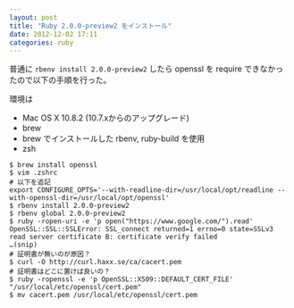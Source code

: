 ```yaml
---
layout: post
title: "Ruby 2.0.0-preview2 をインストール"
date: 2012-12-02 17:11
categories: ruby
---
```

普通に `rbenv install 2.0.0-preview2` したら openssl を require できなかったので以下の手順を行った。

環境は
- Mac OS X 10.8.2 (10.7.xからのアップグレード)
- brew
- brew でインストールした rbenv, ruby-build を使用
- zsh

```
$ brew install openssl
$ vim .zshrc
# 以下を追記
export CONFIGURE_OPTS='--with-readline-dir=/usr/local/opt/readline --with-openssl-dir=/usr/local/opt/openssl' 
$ rbenv install 2.0.0-preview2
$ rbenv global 2.0.0-preview2
$ ruby -ropen-uri -e 'p open("https://www.google.com/").read'
OpenSSL::SSL::SSLError: SSL_connect returned=1 errno=0 state=SSLv3 read server certificate B: certificate verify failed
…(snip)
# 証明書が無いのが原因？
$ curl -O http://curl.haxx.se/ca/cacert.pem
# 証明書はどこに置けば良いの？
$ ruby -ropenssl -e 'p OpenSSL::X509::DEFAULT_CERT_FILE'
"/usr/local/etc/openssl/cert.pem"
$ mv cacert.pem /usr/local/etc/openssl/cert.pem
```

